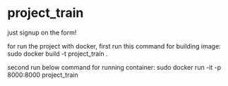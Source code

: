 # project_train

just signup on the form!


for run the project with docker,
first run this command for building image:
sudo docker build -t project_train . 

second run below command for running container:
sudo docker run -it -p 8000:8000 project_train
